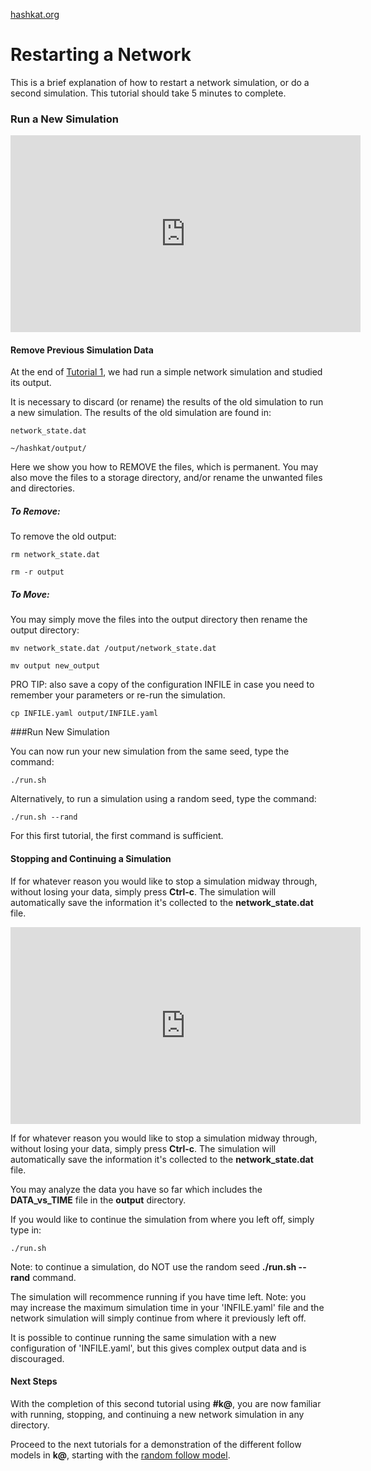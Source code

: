 [hashkat.org](http://hashkat.org)

# Restarting a Network

This is a brief explanation of how to restart a network simulation, or do a second simulation.  This tutorial should take 5 minutes to complete.

### Run a New Simulation

<center>
<iframe width="560" height="315" src="https://www.youtube.com/embed/EmRJel-eGmw" frameborder="0" allowfullscreen></iframe>
</center> 

#### Remove Previous Simulation Data

At the end of [Tutorial 1](http://docs.hashkat.org/en/latest/tutorial01/), we had run a simple network simulation and studied its output. 

It is necessary to discard (or rename) the results of the old simulation to run a new simulation.  The results of the old simulation are found in:

`network_state.dat`

`~/hashkat/output/`

Here we show you how to REMOVE the files, which is permanent.  You may also move the files to a storage directory, and/or rename the unwanted files and directories.

##### To Remove:

To remove the old output:

`rm network_state.dat`

`rm -r output`

##### To Move:

You may simply move the files into the output directory then rename the output directory:
 
`mv network_state.dat /output/network_state.dat`

`mv output new_output`

PRO TIP:  also save a copy of the configuration INFILE in case you need to remember your parameters or re-run the simulation.

`cp INFILE.yaml output/INFILE.yaml`

###Run New Simulation

You can now run your new simulation from the same seed, type the command:

`./run.sh`

Alternatively, to run a simulation using a random seed, type the command:

`./run.sh --rand`

For this first tutorial, the first command is sufficient.

#### Stopping and Continuing a Simulation

If for whatever reason you would like to stop a simulation midway through, without losing your data, simply press **Ctrl-c**. The simulation will automatically save the information it's collected to the **network_state.dat** file.  

<center>
<iframe width="560" height="315" src="https://www.youtube.com/embed/-gQ52JW2s-Y" frameborder="0" allowfullscreen></iframe>
</center>

If for whatever reason you would like to stop a simulation midway through, without losing your data, simply press **Ctrl-c**. The simulation will automatically save the information it's collected to the **network_state.dat** file.  

You may analyze the data you have so far which includes the **DATA_vs_TIME** file in the **output** directory. 

If you would like to continue the simulation from where you left off, simply type in:

`./run.sh`

Note:  to continue a simulation, do NOT use the random seed **./run.sh --rand** command.

The simulation will recommence running if you have time left.  Note: you may increase the maximum simulation time in your 'INFILE.yaml' file and the network simulation will simply continue from where it previously left off.

It is possible to continue running the same simulation with a new configuration of 'INFILE.yaml', but this gives complex output data and is discouraged.

#### Next Steps

With the completion of this second tutorial using **#k@**, you are now familiar with running, stopping, and continuing a new network simulation in any directory. 

Proceed to the next tutorials for a demonstration of the different follow models in **k@**, starting with the [random follow model](http://docs.hashkat.org/en/latest/tutorial03/).